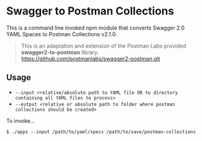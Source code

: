 # Swagger to Postman Collections

This is a command line invoked npm module that converts Swagger 2.0 YAML Spaces to Postman Collections v2.1.0.

> This is an adaptation and extension of the Postman Labs provided __swagger2-to-postman__ library.
> https://github.com/postmanlabs/swagger2-postman.git

## Usage

* `--input <relative/absolute path to YAML file OR to directory containing all YAML files to process>`
* `--output <relative or absolute path to folder where postman collections should be created>`

To invoke...

`$ ./apps --input /path/to/yaml/specs /path/to/save/postman-collections`
